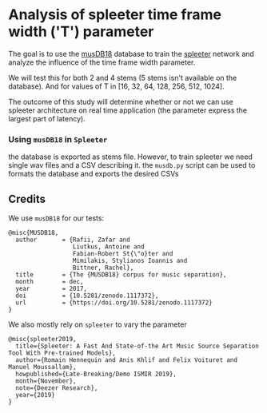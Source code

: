 # Analysis of spleeter time frame width ('T') parameter

The goal is to use the [musDB18](https://zenodo.org/record/1117372#.XkxbIhNKjVo)
database to train the [spleeter](https://github.com/deezer/spleeter) network and
analyze the influence of the time frame width parameter.

We will test this for both 2 and 4 stems (5 stems isn't available on the
database). And for values of T in [16, 32, 64, 128, 256, 512, 1024].

The outcome of this study will determine whether or not we can use spleeter
architecture on real time application (the parameter express the largest part
of latency).

### Using `musDB18` in `Spleeter`

the database is exported as stems file. However, to train spleeter we need
single wav files and a CSV describing it. the `musdb.py` script can be used to
formats the database and exports the desired CSVs

## Credits

We use `musDB18` for our tests:
```
@misc{MUSDB18,
  author       = {Rafii, Zafar and
                  Liutkus, Antoine and
                  Fabian-Robert St{\"o}ter and
                  Mimilakis, Stylianos Ioannis and
                  Bittner, Rachel},
  title        = {The {MUSDB18} corpus for music separation},
  month        = dec,
  year         = 2017,
  doi          = {10.5281/zenodo.1117372},
  url          = {https://doi.org/10.5281/zenodo.1117372}
}
```

We also mostly rely on `spleeter` to vary the parameter
```
@misc{spleeter2019,
  title={Spleeter: A Fast And State-of-the Art Music Source Separation Tool With Pre-trained Models},
  author={Romain Hennequin and Anis Khlif and Felix Voituret and Manuel Moussallam},
  howpublished={Late-Breaking/Demo ISMIR 2019},
  month={November},
  note={Deezer Research},
  year={2019}
}
```
